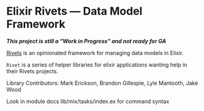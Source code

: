 # Elixir Rivets — Data Model Framework

***This project is still a "Work in Progress" and not ready for GA***

[Rivets](https://docs.google.com/document/d/1ntoTA9YRE7KvKpmwZRtfzKwTZNgo2CY6YfJnDNQAlBc) is an opinionated framework for managing data models in Elixir.

`Rivet` is a series of helper libraries for elixir applications wanting help in their Rivets projects.

Library Contributors: Mark Erickson, Brandon Gillespie, Lyle Mantooth, Jake Wood

Look in module docs lib/mix/tasks/index.ex for command syntax

